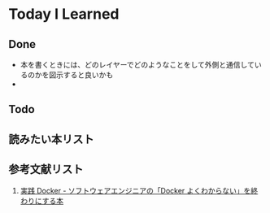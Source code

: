 # Today I Learned

## Done
- 本を書くときには、どのレイヤーでどのようなことをして外側と通信しているのかを図示すると良いかも
- 

## Todo

## 読みたい本リスト

## 参考文献リスト
1. [実践 Docker - ソフトウェアエンジニアの「Docker よくわからない」を終わりにする本](https://zenn.dev/suzuki_hoge/books/2022-03-docker-practice-8ae36c33424b59)